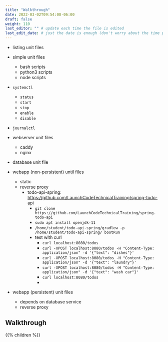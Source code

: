 ```yaml
---
title: "Walkthrough"
date: 2022-03-02T09:54:08-06:00
draft: false
weight: 110
last_editor: "" # update each time the file is edited
last_edit_date: # just the date is enough (don't worry about the time portion)
---
```


- listing unit files
- simple unit files
  - bash scripts
  - python3 scripts
  - node scripts
- `systemctl`
  - `status`
  - `start`
  - `stop`
  - `enable`
  - `disable`
- `journalctl`
- webserver unit files
  - caddy
  - nginx
- database unit file
- webapp (non-persistent) until files
  - static
  - reverse proxy
    - todo-api-spring: https://github.com/LaunchCodeTechnicalTraining/spring-todo-api
      - `git clone https://github.com/LaunchCodeTechnicalTraining/spring-todo-api`
      - `sudo apt install openjdk-11`
      - `/home/student/todo-api-spring/gradlew -p /home/student/todo-api-spring/ bootRun`
      - test with curl
        - `curl localhost:8080/todos`
        - `curl -XPOST localhost:8080/todos -H "Content-Type: application/json" -d '{"text": "dishes"}'`
        - `curl -XPOST localhost:8080/todos -H "Content-Type: application/json" -d '{"text": "laundry"}'`
        - `curl -XPOST localhost:8080/todos -H "Content-Type: application/json" -d '{"text": "wash car"}'`
        - `curl localhost:8080/todos`
        - 

- webapp (persistent) unit files
  - depends on database service
  - reverse proxy

## Walkthrough

{{% children %}}
